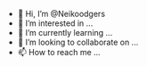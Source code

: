 - 👋 Hi, I’m @Neikoodgers
- 👀 I’m interested in ...
- 🌱 I’m currently learning ...
- 💞️ I’m looking to collaborate on ...
- 📫 How to reach me ...

<!---
Neikoodgers/Neikoodgers is a ✨ special ✨ repository because its `README.md` (this file) appears on your GitHub profile.
You can click the Preview link to take a look at your changes.
--->
